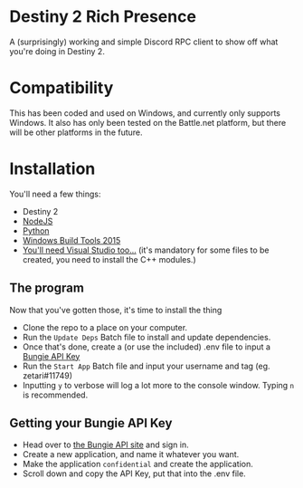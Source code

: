 # Destiny 2 Rich Presence
A (surprisingly) working and simple Discord RPC client to show off what you're doing in Destiny 2.

# Compatibility
This has been coded and used on Windows, and currently only supports Windows. It also has only been tested on the Battle.net platform, but there will be other platforms in the future.

# Installation
You'll need a few things:
* Destiny 2
* [NodeJS](https://nodejs.org/en/)
* [Python](https://www.python.org/)
* [Windows Build Tools 2015](https://www.microsoft.com/en-us/download/details.aspx?id=48159)
* [You'll need Visual Studio too...](https://visualstudio.microsoft.com/downloads/) (it's mandatory for some files to be created, you need to install the C++ modules.)

## The program
Now that you've gotten those, it's time to install the thing
* Clone the repo to a place on your computer.
* Run the `Update Deps` Batch file to install and update dependencies.
* Once that's done, create a (or use the included) .env file to input a [Bungie API Key](https://www.bungie.net/en/User/API)
* Run the `Start App` Batch file and input your username and tag (eg. zetari#11749)
* Inputting `y` to verbose will log a lot more to the console window. Typing `n` is recommended.

## Getting your Bungie API Key
* Head over to [the Bungie API site](https://www.bungie.net/en/User/API) and sign in.
* Create a new application, and name it whatever you want.
* Make the application `confidential` and create the application.
* Scroll down and copy the API Key, put that into the .env file.
